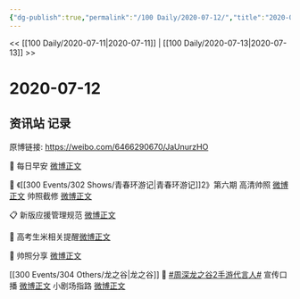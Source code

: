```yaml
---
{"dg-publish":true,"permalink":"/100 Daily/2020-07-12/","title":"2020-07-12","created":"2023-04-06T20:29:08.878+08:00","updated":"2023-04-06T20:29:50.325+08:00"}
---
```



<< [[100 Daily/2020-07-11\|2020-07-11]] | [[100 Daily/2020-07-13\|2020-07-13]] >>

# 2020-07-12

## 资讯站 记录

原博链接: https://weibo.com/6466290670/JaUnurzHO

🌈 每日早安 [微博正文](https://m.weibo.cn/6466290670/4525781302197316)

🌺 《[[300 Events/302 Shows/青春环游记\|青春环游记]]2》第六期
高清帅照 [微博正文](https://m.weibo.cn/6466290670/4525840401306547)
帅照截修 [微博正文](https://m.weibo.cn/6466290670/4525906649030145)

📋 新版应援管理规范 [微博正文](https://m.weibo.cn/6466290670/4525889284750149)

🎈 高考生米相关提醒[微博正文](https://m.weibo.cn/6466290670/4525902103533067)

📸 帅照分享 [微博正文](https://m.weibo.cn/6466290670/4525889725568861)

[[300 Events/304 Others/龙之谷\|龙之谷]]
🐉 [#周深龙之谷2手游代言人#](https://s.weibo.com/weibo?q=%23%E5%91%A8%E6%B7%B1%E9%BE%99%E4%B9%8B%E8%B0%B72%E6%89%8B%E6%B8%B8%E4%BB%A3%E8%A8%80%E4%BA%BA%23)
宣传口播 [微博正文](https://m.weibo.cn/6466290670/4525923120202571)
小剧场指路 [微博正文](https://m.weibo.cn/6466290670/4525950341083390)
